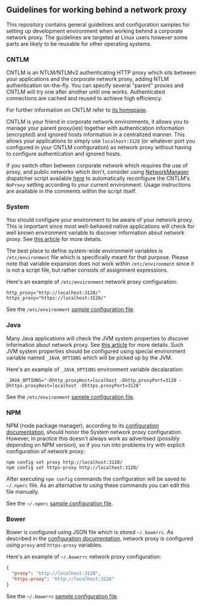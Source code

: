 ## Guidelines for working behind a network proxy

This repository contains general guidelines and configuration samples for setting up development environment when working behind a corporate network proxy. The guidelines are targeted at Linux users however some parts are likely to be reusable for other operating systems.

### CNTLM

CNTLM is an NTLM/NTLMv2 authenticating HTTP proxy which sits between your applications and the corporate network proxy, adding NTLM authentication on-the-fly. You can specify several "parent" proxies and CNTLM will try one after another until one works. Authenticated connections are cached and reused to achieve high efficiency.

For further information on CNTLM refer to [its homepage](http://cntlm.sourceforge.net/).

CNTLM is your friend in corporate network environments, it allows you to manage your parent proxy(ies) together with authentication information (encrypted) and ignored hosts information in a centralized manner. This allows your applications to simply use ```localhost:3128``` (or whatever port you configured in your CNTLM configuration) as network proxy without having to configure authentication and ignored hosts.

If you switch often between corporate network which requires the use of proxy, and public networks which don't, consider using [NetworkManager](http://linux.die.net/man/8/networkmanager) dispatcher script available [here](https://github.com/vpavic/bash-scripts/blob/master/cntlm_noproxy_config.sh) to automatically reconfigure the CNTLM's ```NoProxy``` setting according to your current environment. Usage instructions are available in the comments within the script itself.

### System

You should configure your environment to be aware of your network proxy. This is important since most well-behaved native applications will check for well known environment variable to discover information about network proxy. See [this article](https://wiki.archlinux.org/index.php/proxy_settings) for more details.

The best place to define system-wide environment variables is ```/etc/environment``` file which is specifically meant for that purpose. Please note that variable expansion does not work within ```/etc/environment``` since it is not a script file, but rather consists of assignment expressions.

Here's an example of ```/etc/environment``` network proxy configuration:

```shell
http_proxy="http://localhost:3128/"
https_proxy="https://localhost:3128/"
```

See the ```/etc/environment``` [sample configuration file](samples/environment).

### Java

Many Java applications will check the JVM system properties to discover information about network proxy. See [this article](https://docs.oracle.com/javase/8/docs/technotes/guides/net/proxies.html) for more details. Such JVM system properties should be configured using special environment variable named ```_JAVA_OPTIONS``` which will be picked up by the JVM.

Here's an example of ```_JAVA_OPTIONS``` environment variable decalaration:

```shell
_JAVA_OPTIONS="-Dhttp.proxyHost=localhost -Dhttp.proxyPort=3128 -Dhttps.proxyHost=localhost -Dhttps.proxyPort=3128"
```

See the ```/etc/environment``` [sample configuration file](samples/environment).

### NPM

NPM (node package manager), according to its [configuration documentation](https://docs.npmjs.com/misc/config), should honor the System network proxy configuration. However, in practice this doesn't always work as advertised (possibly depending on NPM version), so if you run into problems try with explicit configuration of network proxy:

```shell
npm config set proxy http://localhost:3128/
npm config set https-proxy http://localhost:3128/
```

After executing ```npm config``` commands the configuration will be saved to ```~/.npmrc``` file. As an alternative to using these commands you can edit this file manually.

See the ```~/.npmrc``` [sample configuration file](samples/.npmrc).

### Bower

Bower is configured using JSON file which is stored ```~/.bowerrc```. As described in the [configuration documentation](http://bower.io/docs/config/), network proxy is configured using ```proxy``` and ```https-proxy``` variables.

Here's an example of ```~/.bowerrc``` network proxy configuration:

```json
{
  "proxy": "http://localhost:3128",
  "https-proxy": "http://localhost:3128"
}
```

See the ```~/.bowerrc``` [sample configuration file](samples/.bowerrc).
